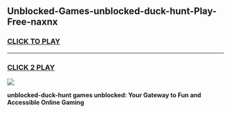 
## Unblocked-Games-unblocked-duck-hunt-Play-Free-naxnx
<h3>
<a href="https://premium76.site?title=unblocked-duck-hunt&ref=18A1">CLICK TO PLAY</a></h3>
<hr>

<h3>
<a href="https://premium76.site?title=unblocked-duck-hunt&ref=18A1">CLICK 2 PLAY</a>
  
</h3>

<a href="https://premium76.site?title=unblocked-duck-hunt&ref=18A1"><img src="https://clearcache.store/games.png"></a>


**unblocked-duck-hunt games unblocked: Your Gateway to Fun and Accessible Online Gaming**
